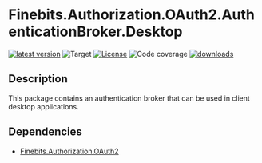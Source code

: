 # Finebits.Authorization.OAuth2.AuthenticationBroker.Desktop

[![latest version](https://img.shields.io/nuget/v/Finebits.Authorization.OAuth2.AuthenticationBroker.Desktop?logo=nuget)](https://www.nuget.org/packages/Finebits.Authorization.OAuth2.AuthenticationBroker.Desktop)
![Target](https://img.shields.io/badge/dynamic/xml?label=Target&query=//TargetFramework[1]&url=https://raw.githubusercontent.com/finebits/Authorization.OAuth2/main/source/Authorization.OAuth2.AuthenticationBroker.Desktop/Authorization.OAuth2.AuthenticationBroker.Desktop.csproj)
[![License](https://img.shields.io/github/license/finebits/Authorization.OAuth2.svg)](https://github.com/finebits/Authorization.OAuth2/blob/main/LICENSE)
![Code coverage](https://img.shields.io/endpoint?url=https://gist.githubusercontent.com/finebits-github/74f6d448f4f568a286d4622e92afbc75/raw/Authorization.OAuth2-main-Finebits.Authorization.OAuth2.AuthenticationBroker.Desktop-test-coverage.json&label=coverage)
[![downloads](https://img.shields.io/nuget/dt/Finebits.Authorization.OAuth2.AuthenticationBroker.Desktop)](https://www.nuget.org/packages/Finebits.Authorization.OAuth2.AuthenticationBroker.Desktop)

## Description

This package contains an authentication broker that can be used in client desktop applications.

## Dependencies

- [Finebits.Authorization.OAuth2](https://www.nuget.org/packages/Finebits.Authorization.OAuth2)
